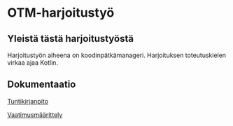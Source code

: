 # OTM-harjoitustyö

## Yleistä tästä harjoitustyöstä

Harjoitustyön aiheena on koodinpätkämanageri. Harjoituksen toteutuskielen
virkaa ajaa Kotlin.

## Dokumentaatio

[Tuntikirjanpito](https://github.com/meklu/uni-otm/blob/master/dokumentaatio/tuntikirjanpito.md)

[Vaatimusmäärittely](https://github.com/meklu/uni-otm/blob/master/dokumentaatio/vaatimusmäärittely.md)
